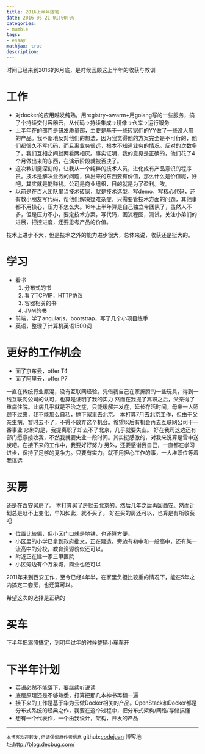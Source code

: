 ```yaml
---
title: 2016上半年随笔
date: 2016-06-21 01:00:00
categories:
- mumble
tags: 
- essay
mathjax: true
description: 
---
```


时间已经来到2016的6月底，是时候回顾这上半年的收获与教训
<!--more-->

# 工作
- 对docker的应用越发纯熟，用registry+swarm+用golang写的一些服务，搞了个持续交付容器云，从代码->持续集成->镜像->仓库->运行服务
- 上半年在的部门是研发质量部，主要是基于一些砖家们的YY做了一些没人用的产品。我不断地反对他们的想法，因为我觉得他的方案完全是不可行的，他们都很久不写代码，而且离业务很远，根本不知道业务的情况。反对的次数多了，我们互相之间就两看两相厌。事实证明，我的意见是正确的，他们花了4个月做出来的东西，在演示阶段就被否决了。
- 这次教训挺深刻的，让我从一个纯粹的技术人员，进化成有产品意识的程序员。技术是解决业务的问题，做出来的东西要有价值，那么什么是价值呢，好吧，其实就是能赚钱。公司是商业组织，目的就是为了盈利。唉。
- 以前是在百人团队里当技术砖家，就是技术选型，写demo，写核心代码，还有教小朋友写代码，帮他们解决疑难杂症，只需要管技术方面的问题，其他事都不用操心，压力不怎么大。16年上半年算是自己独立带团队了，虽然人不多，但是压力不小，要定技术方案，写代码，画流程图，测试，关注小弟们的进展，把控进度，还要思考产品的价值。

技术上进步不大，但是技术之外的能力进步很大，总体来说，收获还是挺大的。

# 学习
- 看书
    1. 分布式的书
    2. 看了TCP/IP，HTTP协议
    3. 容器相关的书
    4. JVM的书
- 前端，学了angularjs，bootstrap，写了几个小项目练手
- 英语，整理了计算机英语1500词

# 更好的工作机会
- 面了京东云，offer T4
- 面了阿里云，offer P7

一直在传统行业厮混，没有互联网经验。凭借我自己在家折腾的一些玩具，得到一线互联网公司的认可，也算是证明了我的实力
然而在我提了离职之后，父亲得了重病住院。此病几乎就是不治之症，只能缓解并发症，延长存活时间。母亲一人照顾不过来，我不能那么自私，抛下家里去北京。
本打算7月去北京工作，但由于父亲生病，暂时去不了，不得不放弃这个机会。希望以后有机会再去互联网公司干一番事业
悲剧的是，我提离职了却去不了北京，几乎就要失业。
好在我司这边还有部门愿意接收我，不然我就要失业一段时间。其实挺感激的，对我来说算是雪中送炭吧。在接下来的工作中，我要好好努力
另外，还要感谢我自己，一直都在学习进步，保持了足够的竞争力。只要有实力，就不用担心工作的事，一大堆职位等着我挑选

# 买房
还是在西安买房了。
本打算买了房就去北京的，然后几年之后再回西安。然而计划总是赶不上变化，早知如此，就不买了。
好在买的房还可以，也算是有所收获吧
- 位置比较偏，但小区门口就是地铁，也还算方便。
- 小区里的小学已拿到政府批文，正在建造。旁边有初中和一般高中，还有某一流高中的分校，教育资源貌似还可以。
- 附近正在建一家三甲医院
- 小区旁边有个万象城，商业也还可以

2011年来到西安工作，至今已经4年半，在家里负担比较重的情况下，能在5年之内搞定二套房，也还算可以。

希望这次的选择是正确的

# 买车
下半年把驾照搞定，到明年过年的时候整辆小车车开

# 下半年计划
- 英语必然不能落下，要继续听说读
- 底层原理还是不够熟悉，打算把那几本神书再翻一遍
- 接下来的工作是基于华为云做Docker相关的产品。OpenStack和Docker都是分布式系统的经典之作，我要在这个过程中，把分布式架构/网络/存储搞懂
- 想有一个代表作，一个由我设计，架构，开发的产品

----------------------------

`本博客欢迎转发,但请保留原作者信息`
github:[codejuan](https://github.com/CodeJuan)
博客地址:http://blog.decbug.com/

